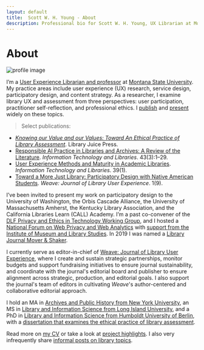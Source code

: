 ```yaml
---
layout: default
title:  Scott W. H. Young - About
description: Professional bio for Scott W. H. Young, UX Librarian at Montana State University.
---
```


# About

![profile image](../assets/img/profile_circle_small.png)

I’m a [User Experience Librarian and professor](https://www.lib.montana.edu/directory/1524782/scott-w.-h.-young) at [Montana State University](https://www.montana.edu). My practice areas include user experience (UX) research, service design, participatory design, and content strategy. As a researcher, I examine library UX and assessment from three perspectives: user participation, practitioner self-reflection, and professional ethics. I [publish](/cv#publications) and [present](/cv#presentations) widely on these topics.

>Select publications:
- <em><a href="https://litwinbooks.com/books/knowing-our-value-and-our-values/">Knowing our Value and our Values: Toward An Ethical Practice of Library Assessment</a></em>. Library Juice Press.
- <a href="https://doi.org/10.5860/ital.v43i3.17245">Responsible AI Practice in Libraries and Archives: A Review of the Literature</a>. <em>Information Technology and Libraries</em>. 43(3):1–29.
- <a href="https://doi.org/10.6017/ital.v39i1.11787">User Experience Methods and Maturity in Academic Libraries</a>. <em>Information Technology and Libraries</em>. 39(1).
- <a href="https://doi.org/10.3998/weave.12535642.0001.901">Toward a More Just Library: Participatory Design with Native American Students</a>. <em>Weave: Journal of Library User Experience</em>. 1(9).

I’ve been invited to present my work on participatory design to the University of Washington, the Orbis Cascade Alliance, the University of Massachusetts Amherst, the Kentucky Library Association, and the California Libraries Learn (CALL) Academy. I’m a past co-convener of the [DLF Privacy and Ethics in Technology Working Group](https://wiki.diglib.org/Privacy_and_Ethics_in_Technology), and I hosted a [National Forum on Web Privacy and Web Analytics](https://www.lib.montana.edu/privacy-forum/) with [support from the Institute of Museum and Library Studies](https://www.imls.gov/grants/awarded/lg-73-18-0100-18). In 2019 I was named a [Library Journal Mover & Shaker](https://www.libraryjournal.com/story/scott-w-h-young-movers-shakers-2019-innovators).

I currently serve as editor-in-chief of [Weave: Journal of Library User Experience](http://weaveux.org/), where I create and sustain strategic partnerships, monitor budgets and support fundraising initiatives to ensure journal sustainability, and coordinate with the journal's editorial board and publisher to ensure alignment across strategic, production, and editorial goals. I also support the journal's team of editors in cultivating <em>Weave</em>'s author-centered and collaborative editorial approach.

I hold an MA in [Archives and Public History from New York University](https://wp.nyu.edu/nyuhistoryma/aph-program-details/), an MS in [Library and Information Science from Long Island University](https://www.liu.edu/palmer), and a PhD in [Library and Information Science from Humboldt University of Berlin](https://www.ibi.hu-berlin.de/en/about-us), with a [dissertation that examines the ethical practice of library assessment](https://doi.org/10.18452/25372).

Read more on [my CV](/cv) or take a look at [project highlights](/projects). I also very infrequently share [informal posts on library topics](/posts). 

